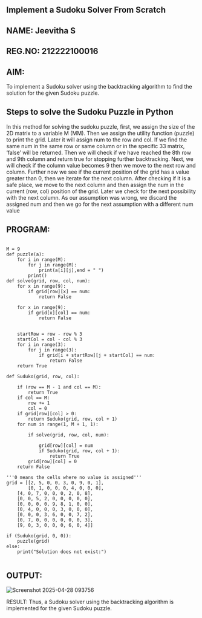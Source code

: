 ## Implement a Sudoku Solver From Scratch
## NAME: Jeevitha S
## REG.NO: 212222100016
## AIM:
To implement a Sudoku solver using the backtracking algorithm to find the solution for the given Sudoku puzzle.

## Steps to solve the Sudoku Puzzle in Python
In this method for solving the sudoku puzzle, first, we assign the size of the 2D matrix to a variable M (MM). Then we assign the utility function (puzzle) to print the grid. Later it will assign num to the row and col. If we find the same num in the same row or same column or in the specific 33 matrix, ‘false’ will be returned. Then we will check if we have reached the 8th row and 9th column and return true for stopping further backtracking. Next, we will check if the column value becomes 9 then we move to the next row and column. Further now we see if the current position of the grid has a value greater than 0, then we iterate for the next column. After checking if it is a safe place, we move to the next column and then assign the num in the current (row, col) position of the grid. Later we check for the next possibility with the next column. As our assumption was wrong, we discard the assigned num and then we go for the next assumption with a different num value

## PROGRAM:
```

M = 9
def puzzle(a):
    for i in range(M):
        for j in range(M):
            print(a[i][j],end = " ")
        print()
def solve(grid, row, col, num):
    for x in range(9):
        if grid[row][x] == num:
            return False
             
    for x in range(9):
        if grid[x][col] == num:
            return False
 
 
    startRow = row - row % 3
    startCol = col - col % 3
    for i in range(3):
        for j in range(3):
            if grid[i + startRow][j + startCol] == num:
                return False
    return True
 
def Suduko(grid, row, col):
 
    if (row == M - 1 and col == M):
        return True
    if col == M:
        row += 1
        col = 0
    if grid[row][col] > 0:
        return Suduko(grid, row, col + 1)
    for num in range(1, M + 1, 1): 
     
        if solve(grid, row, col, num):
         
            grid[row][col] = num
            if Suduko(grid, row, col + 1):
                return True
        grid[row][col] = 0
    return False
 
'''0 means the cells where no value is assigned'''
grid = [[2, 5, 0, 0, 3, 0, 9, 0, 1],
        [0, 1, 0, 0, 0, 4, 0, 0, 0],
    [4, 0, 7, 0, 0, 0, 2, 0, 8],
    [0, 0, 5, 2, 0, 0, 0, 0, 0],
    [0, 0, 0, 0, 9, 8, 1, 0, 0],
    [0, 4, 0, 0, 0, 3, 0, 0, 0],
    [0, 0, 0, 3, 6, 0, 0, 7, 2],
    [0, 7, 0, 0, 0, 0, 0, 0, 3],
    [9, 0, 3, 0, 0, 0, 6, 0, 4]]
 
if (Suduko(grid, 0, 0)):
    puzzle(grid)
else:
    print("Solution does not exist:")
    
```
## OUTPUT:

![Screenshot 2025-04-28 093756](https://github.com/user-attachments/assets/fda1a53c-bed6-4077-9ff7-c97a8a4a09e9)

RESULT:
Thus, a Sudoku solver using the backtracking algorithm is implemented for the given Sudoku puzzle.
